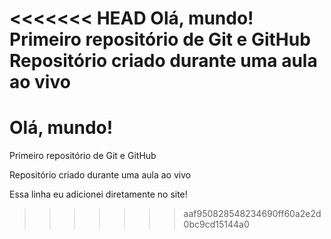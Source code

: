 <<<<<<< HEAD
Olá, mundo!
Primeiro repositório de Git e GitHub
Repositório criado durante uma aula ao vivo
=======
# Olá, mundo!

Primeiro repositório de Git e GitHub

Repositório criado durante uma aula ao vivo

Essa linha eu adicionei diretamente no site!
>>>>>>> aaf950828548234690ff60a2e2d0bc9cd15144a0
